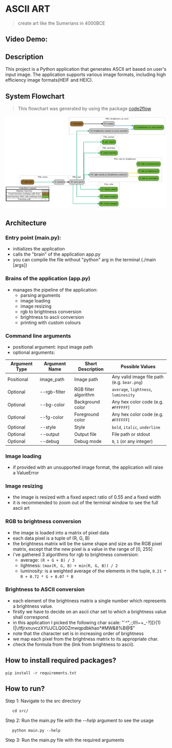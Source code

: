 # ASCII ART
> create art like the Sumerians in 4000BCE

## Video Demo: <url>
## Description
This project is a Python application that generates ASCII art
based on user's input image. The application
supports various image formats, including high efficiency image formats(HEIF and HEIC).

## **System Flowchart**

> This flowchart was generated by using the package [code2flow](https://github.com/scottrogowski/code2flow)

![image](./out.png)

## Architecture
### Entry point (main.py):
- initializes the application
- calls the "brain" of the application app.py
- you can compile the file without "python" arg in the terminal (./main [args])

### Brains of the application (app.py)
- manages the pipeline of the application:
    - parsing arguments
    - image loading
    - image resizing
    - rgb to brightness conversion
    - brightness to ascii conversion
    - printing with custom colours

### Command line arguments
- positional argument: input image path
- optional arguments:

| Argument Type   | Argument Name      | Short Description         | Possible Values                                 |
|-----------------|-------------------|--------------------------|-------------------------------------------------|
| Positional      | image_path        | Image path               | Any valid image file path (e.g. `bear.png`)     |
| Optional        | --rgb-filter      | RGB filter algorithm     | `average`, `lightness`, `luminosity`            |
| Optional        | --bg-color        | Background color         | Any hex color code (e.g. `#FFFFFF`)             |
| Optional        | --fg-color        | Foreground color         | Any hex color code (e.g. `#FFFFFF`)             |
| Optional        | --style           | Style                    | `bold`, `italic`, `underline`                   |
| Optional        | --output          | Output file              | File path or stdout                             |
| Optional        | --debug           | Debug mode               | `0`, `1` (or any integer)                       |


### Image loading
- if provided with an unsupported image format, the application will raise a ValueError

### Image resizing
- the image is resized with a fixed aspect ratio of 0.55 and a fixed width
- it is recommended to zoom out of the terminal window to see the full ascii art

### RGB to brightness conversion
- the image is loaded into a matrix of pixel data
- each data pixel is a tuple of (R, G, B)
- the brightness matrix will be the same shape and size as the RGB pixel matrix, except that the new pixel is a value in the range of [0, 255]
- i've gathered 3 algorithms for rgb to brightness conversion:
    - average: `(R + G + B) / 3`
    - lightness: `(max(R, G, B) + min(R, G, B)) / 2`
    - luminosity: is a weighted average of the elements in the tuple, `0.21 * R + 0.72 * G + 0.07 * B`


### Brightness to ASCII conversion
- each element of the brightness matrix a single number which represents a brightness value.
- firstly we have to decide on an ascii char set to which a brightness value shall correspond.
- in this application I picked the following char scale: "`^\",:;Il!i~+_-?][}{1)(|\\/tfjrxnuvczXYUJCLQ0OZmwqpdbkhao*#MW&8%B@$"
- note that the character set is in increasing order of brightness 
- we map each pixel from the brightness matrix to its appropriate char.
- check the formula from the (link from brightness to ascii).


## How to install required packages?

```shell
pip install -r requirements.txt
```

## How to run?

Step 1: Navigate to the src directory
```shell
   cd src/
```

Step 2: Run the main.py file with the _--help_ argument to see the usage
```shell
   python main.py --help
```
Step 3: Run the main.py file with the required arguments

